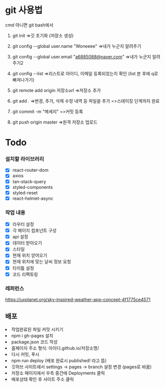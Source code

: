 # git 사용법

cmd 아니면 git bash에서

1. git init
   =>깃 초기화 (저장소 생성)

2. git config --global user.name "Woneeee"
   =>내가 누군지 알려주기

3. git config --global user.email "a6885088@naver.com"
   =>내가 누군지 알려주기2

4. git config --list
   =>리스트로 아이디, 이메일 등록되었는지 확인 (list 본 후에 q로 빠져나가기)

5. git remote add origin 저장소url
   =>저장소 추가

6. git add .
   =>변경, 추가, 삭제 수정 내역 등 파일을 추가
   =>스테이징 단계까지 완료

7. git commit -m "메세지"
   =>커밋 등록

8. git push origin master
   =>원격 저장소 업로드

<!-- --------------------------------------------------------->

# Todo

### 설치할 라이브러리

- [x] react-router-dom
- [x] axios
- [x] tan-stack-query
- [x] styled-components
- [x] styled-reset
- [x] react-helmet-async

### 작업 내용

- [x] 라우터 설정
- [x] 각 페이지 컴포넌트 구성
- [x] api 설정
- [x] 데이터 받아오기
- [x] 스타일
- [x] 현재 위치 얻어오기
- [x] 현재 위치에 맞는 날씨 정보 요청
- [x] 타이틀 설정
- [x] 코드 리팩토링

### 레퍼런스

https://uxplanet.org/sky-inspired-weather-app-concept-4f1775ce4571

## 배포

<li> 작업완료된 파일 커밋 시키기
<li> npm i gh-pages 설치
<li> package.json 코드 작성
<li> 홈페이지 주소 형식: 아이디.github.io/저장소명/
<li> 다시 커밋, 푸시
<li> npm run deploy (배포 완료시 published! 라고 뜸)
<li> 깃허브 사이트에서 settings -> pages -> branch 설정 변경 (pages로 바꿈)
<li> 저장소 페이지에서 우측 중간에 Deployments 클릭
<li> 배포상태 확인 후 사이트 주소 클릭
